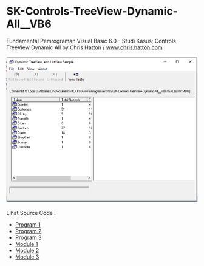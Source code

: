 # SK-Controls-TreeView-Dynamic-All__VB6
Fundamental Pemrograman Visual Basic 6.0 - Studi Kasus; Controls TreeView Dynamic All by Chris Hatton / www.chris.hatton.com<br><br>
<img src="https://github.com/RizkyKhapidsyah/SK-Controls-TreeView-Dynamic-All__VB6/blob/main/result/001.PNG"><br><br>
Lihat Source Code : <br>
- <a href="https://github.com/RizkyKhapidsyah/SK-Controls-TreeView-Dynamic-All__VB6/blob/main/FrmMain.frm">Program 1</a><br>
- <a href="https://github.com/RizkyKhapidsyah/SK-Controls-TreeView-Dynamic-All__VB6/blob/main/FrmView.frm">Program 2</a><br>
- <a href="https://github.com/RizkyKhapidsyah/SK-Controls-TreeView-Dynamic-All__VB6/blob/main/frmAbout.frm">Program 3</a><br>
- <a href="https://github.com/RizkyKhapidsyah/SK-Controls-TreeView-Dynamic-All__VB6/blob/main/ModADO.bas">Module 1</a><br>
- <a href="https://github.com/RizkyKhapidsyah/SK-Controls-TreeView-Dynamic-All__VB6/blob/main/ModDBCon.bas">Module 2</a><br>
- <a href="https://github.com/RizkyKhapidsyah/SK-Controls-TreeView-Dynamic-All__VB6/blob/main/ModListview.bas">Module 3</a>
